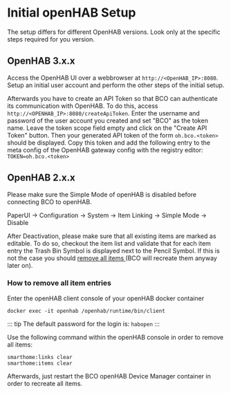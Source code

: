# Initial openHAB Setup
The setup differs for different OpenHAB versions.
Look only at the specific steps required for you version.

## OpenHAB 3.x.x

Access the OpenHAB UI over a webbrowser at `http://<OpenHAB_IP>:8080`.
Setup an initial user account and perform the other steps of the initial setup.

Afterwards you have to create an API Token so that BCO can authenticate its communication with OpenHAB.
To do this, access `http://<OPENHAB_IP>:8080/createApiToken`.
Enter the username and password of the user account you created and set "BCO" as the token name.
Leave the token scope field empty and click on the "Create API Token" button.
Then your generated API token of the form `oh.bco.<token>` should be displayed.
Copy this token and add the following entry to the meta config of the OpenHAB gateway config with the registry editor: 
`TOKEN=oh.bco.<token>`

## OpenHAB 2.x.x

Please make sure the Simple Mode of openHAB is disabled before connecting BCO to openHAB.

PaperUI → Configuration → System → Item Linking → Simple Mode → Disable

After Deactivation, please make sure that all existing items are marked as editable.
To do so, checkout the item list and validate that for each item entry the Trash Bin Symbol is displayed next to the Pencil Symbol.
If this is not the case you should [remove all items ](./setup-openhab.md#how-to-remove-all-item-entries)(BCO will recreate them anyway later on).

### How to remove all item entries

Enter the openHAB client console of your openHAB docker container
```
docker exec -it openhab /openhab/runtime/bin/client
```
::: tip
The default password for the login is: `habopen`
:::

Use the following command within the openHAB console in order to remove all items: 
```
smarthome:links clear
smarthome:items clear
```
Afterwards, just restart the BCO openHAB Device Manager container in order to recreate all items.



